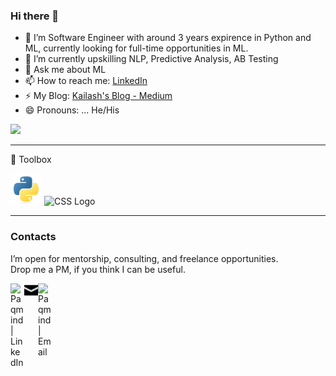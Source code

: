 ### Hi there 👋

- 🔭 I’m Software Engineer with around 3 years expirence in Python and ML, currently looking for full-time opportunities in ML.
- 🌱 I’m currently upskilling NLP, Predictive Analysis, AB Testing
- 💬 Ask me about ML
- 📫 How to reach me: <a href= "https://www.linkedin.com/in/Kailash-sukumaran"> LinkedIn </a>
- ⚡ My Blog:  <a href ="https://medium.com/@kailash7dev"> Kailash's Blog - Medium </a> 
- 😄 Pronouns: ... He/His
<img src = "https://github-readme-stats.vercel.app/api?username=kailash7dev&&show_icons=true&title_color=ffffff&icon_color=bb2acf&text_color=daf7dc&bg_color=151515&hide=contribs,prs,issues">


---

🧰 Toolbox

<img src="https://github.com/devicons/devicon/blob/master/icons/python/python-original.svg" alt="Python Logo" width="50" height="50"/> <img src="https://cdn.worldvectorlogo.com/logos/css3.svg" alt="CSS Logo" width="50" height="50"/>

---


### Contacts

I’m open for mentorship, consulting, and freelance opportunities.<br/>
Drop me a PM, if you think I can be useful.

[<img align="left" alt="Paqmind | LinkedIn" width="22px" src="https://cdn.jsdelivr.net/npm/simple-icons@v3/icons/linkedin.svg" />][linkedin]
[<img align="left" alt="gmail.com" width="22px" src="https://raw.githubusercontent.com/iconic/open-iconic/master/svg/envelope-closed.svg" />][kailash7dev@gmail.com]
[<img align="left" alt="Paqmind | Email" width="22px" src="https://code.iconify.design/1/1.0.7/iconify.min.js" />][Hashnode]
<!-- [<img align="left" alt="Paqmind | YouTube" width="22px" src="https://cdn.jsdelivr.net/npm/simple-icons@v3/icons/youtube.svg" />][youtube] -->

<!-- [<img align="left" alt="Paqmind | Twitter" width="22px" src="https://cdn.jsdelivr.net/npm/simple-icons@v3/icons/twitter.svg" />][twitter] -->

[kailash7dev@gmail.com]: mailto:kailash7dev@gmail.com
[Hashnode]:https://code.iconify.design/1/1.0.7/iconify.min.js
<!-- [paqmind]: https://paqmind.com
[youtube]: https://youtube.com/c/ivan-kleshnin -->
[linkedin]: https://www.linkedin.com/in/Kailash-sukumaran
<!-- [twitter]: https://twitter.com/ivankleshnin -->


